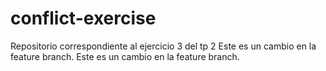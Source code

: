 # conflict-exercise
Repositorio correspondiente al ejercicio 3 del tp 2 
Este es un cambio en la feature branch.
Este es un cambio en la feature branch.